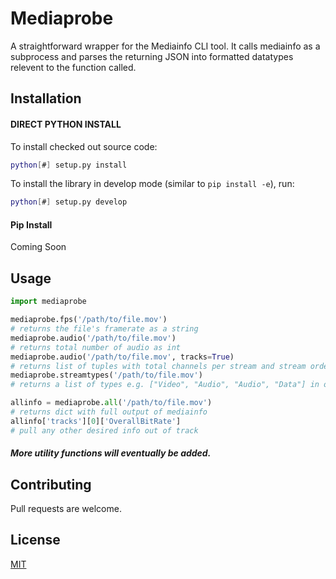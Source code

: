 # Mediaprobe

A straightforward wrapper for the Mediainfo CLI tool. It calls mediainfo as a subprocess and parses the returning JSON into formatted datatypes relevent to the function called.

## Installation

#### DIRECT PYTHON INSTALL

To install checked out source code:

```bash
python[#] setup.py install
```

To install the library in develop mode (similar to `pip install -e`), run:

```bash
python[#] setup.py develop
```

#### Pip Install

Coming Soon

## Usage

```python
import mediaprobe

mediaprobe.fps('/path/to/file.mov')
# returns the file's framerate as a string
mediaprobe.audio('/path/to/file.mov')
# returns total number of audio as int
mediaprobe.audio('/path/to/file.mov', tracks=True) 
# returns list of tuples with total channels per stream and stream order
mediaprobe.streamtypes('/path/to/file.mov')
# returns a list of types e.g. ["Video", "Audio", "Audio", "Data"] in order

allinfo = mediaprobe.all('/path/to/file.mov')
# returns dict with full output of mediainfo
allinfo['tracks'][0]['OverallBitRate']
# pull any other desired info out of track
```
##### More utility functions will eventually be added.

## Contributing
Pull requests are welcome. 

## License
[MIT](https://choosealicense.com/licenses/mit/)
